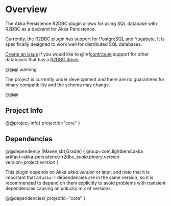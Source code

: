 # Overview

The Akka Persistence R2DBC plugin allows for using SQL database with R2DBC as a backend for Akka Persistence.

Currently, the R2DBC plugin has support for [PostgreSQL](https://www.postgresql.org) and [Yugabyte](https://www.yugabyte.com).
It is specifically designed to work well for distributed SQL databases.

[Create an issue](https://github.com/akka/akka-persistence-r2dbc/issues) if you would like to @ref[contribute](contributing.md)
support for other databases that has a [R2DBC driver](https://r2dbc.io/drivers/).

@@@ warning

The project is currently under development and there are no guarantees for binary compatibility
and the schema may change.

@@@

## Project Info

@@project-info{ projectId="core" }

## Dependencies

@@dependency [Maven,sbt,Gradle] {
  group=com.lightbend.akka
  artifact=akka-persistence-r2dbc_$scala.binary.version$
  version=$project.version$
}

This plugin depends on Akka $akka.version$ or later, and note that it is important that all `akka-*` 
dependencies are in the same version, so it is recommended to depend on them explicitly to avoid problems 
with transient dependencies causing an unlucky mix of versions.

@@dependencies{ projectId="core" }


